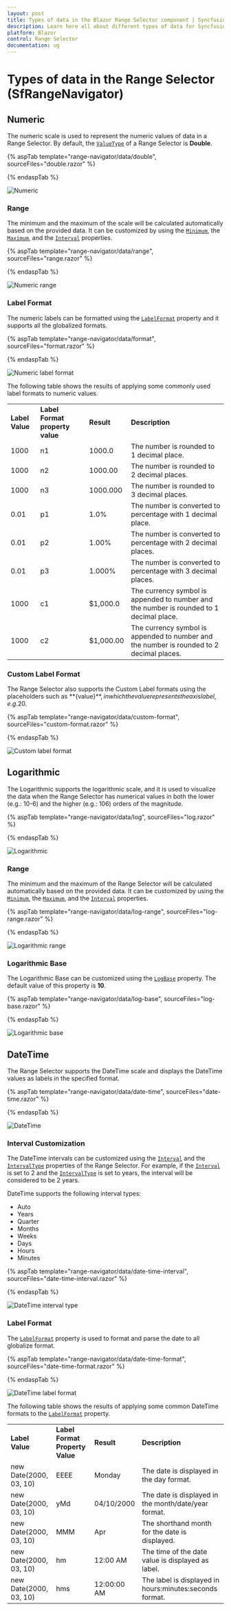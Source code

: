 ```yaml
---
layout: post
title: Types of data in the Blazor Range Selector component | Syncfusion
description: Learn here all about different types of data for Syncfusion Blazor Range Selector (SfRangeNavigator) component and more.
platform: Blazor
control: Range Selector
documentation: ug
---
```


<!-- markdownlint-disable MD036 -->

# Types of data in the Range Selector (SfRangeNavigator)

## Numeric

The numeric scale is used to represent the numeric values of data in a Range Selector. By default, the [`ValueType`](https://help.syncfusion.com/cr/blazor/Syncfusion.Blazor.Charts.SfRangeNavigator.html#Syncfusion_Blazor_Charts_SfRangeNavigator_ValueType) of a Range Selector is **Double**.

{% aspTab template="range-navigator/data/double", sourceFiles="double.razor" %}

{% endaspTab %}

![Numeric](images/data/double.png)

### Range

The minimum and the maximum of the scale will be calculated automatically based on the provided data. It can be customized by using the [`Minimum`](https://help.syncfusion.com/cr/blazor/Syncfusion.Blazor.Charts.SfRangeNavigator.html#Syncfusion_Blazor_Charts_SfRangeNavigator_Minimum), the [`Maximum`](https://help.syncfusion.com/cr/blazor/Syncfusion.Blazor.Charts.SfRangeNavigator.html#Syncfusion_Blazor_Charts_SfRangeNavigator_Maximum), and the [`Interval`](https://help.syncfusion.com/cr/blazor/Syncfusion.Blazor.Charts.SfRangeNavigator.html#Syncfusion_Blazor_Charts_SfRangeNavigator_Interval) properties.

{% aspTab template="range-navigator/data/range", sourceFiles="range.razor" %}

{% endaspTab %}

![Numeric range](images/data/numeric-range.png)

### Label Format

The numeric labels can be formatted using the [`LabelFormat`](https://help.syncfusion.com/cr/blazor/Syncfusion.Blazor.Charts.SfRangeNavigator.html#Syncfusion_Blazor_Charts_SfRangeNavigator_LabelFormat) property and it supports all the globalized formats.

{% aspTab template="range-navigator/data/format", sourceFiles="format.razor" %}

{% endaspTab %}

![Numeric label format](images/data/format.png)

The following table shows the results of applying some commonly used label formats to numeric values.

<!-- markdownlint-disable MD033 -->
<table>
<tr>
<td><b>Label Value</b></td>
<td><b>Label Format property value</b></td>
<td><b>Result </b></td>
<td><b>Description </b></td>
</tr>
<tr>
<td>1000</td>
<td>n1</td>
<td>1000.0</td>
<td>The number is rounded to 1 decimal place.</td>
</tr>
<tr>
<td>1000</td>
<td>n2</td>
<td>1000.00</td>
<td>The number is rounded to 2 decimal places.</td>
</tr>
<tr>
<td>1000</td>
<td>n3</td>
<td>1000.000</td>
<td>The number is rounded to 3 decimal places.</td>
</tr>
<tr>
<td>0.01</td>
<td>p1</td>
<td>1.0%</td>
<td>The number is converted to percentage with 1 decimal place.</td>
</tr>
<tr>
<td>0.01</td>
<td>p2</td>
<td>1.00%</td>
<td>The number is converted to percentage with 2 decimal places.</td>
</tr>
<tr>
<td>0.01</td>
<td>p3</td>
<td>1.000%</td>
<td>The number is converted to percentage with 3 decimal places.</td>
</tr>
<tr>
<td>1000</td>
<td>c1</td>
<td>$1,000.0</td>
<td>The currency symbol is appended to number and the number is rounded to 1 decimal place.</td>
</tr>
<tr>
<td>1000</td>
<td>c2</td>
<td>$1,000.00</td>
<td>The currency symbol is appended to number and the number is rounded to 2 decimal places.</td>
</tr>
</table>

### Custom Label Format

The Range Selector also supports the Custom Label formats using the placeholders such as **{value}$**, in which the value represents the axis label, e.g. 20$.

{% aspTab template="range-navigator/data/custom-format", sourceFiles="custom-format.razor" %}

{% endaspTab %}

![Custom label format](images/data/custom-format.png)

## Logarithmic

<!-- markdownlint-disable MD033 -->

The Logarithmic supports the logarithmic scale, and it is used to visualize the data when the Range Selector has numerical values in both the lower (e.g.: 10-6) and the higher (e.g.: 106) orders of the magnitude.

{% aspTab template="range-navigator/data/log", sourceFiles="log.razor" %}

{% endaspTab %}

![Logarithmic](images/data/log.png)

### Range

The minimum and the maximum of the Range Selector will be calculated automatically based on the provided data. It can be customized by using the [`Minimum`](https://help.syncfusion.com/cr/blazor/Syncfusion.Blazor.Charts.SfRangeNavigator.html#Syncfusion_Blazor_Charts_SfRangeNavigator_Minimum), the [`Maximum`](https://help.syncfusion.com/cr/blazor/Syncfusion.Blazor.Charts.SfRangeNavigator.html#Syncfusion_Blazor_Charts_SfRangeNavigator_Maximum), and the [`Interval`](https://help.syncfusion.com/cr/blazor/Syncfusion.Blazor.Charts.SfRangeNavigator.html#Syncfusion_Blazor_Charts_SfRangeNavigator_Interval) properties.

{% aspTab template="range-navigator/data/log-range", sourceFiles="log-range.razor" %}

{% endaspTab %}

![Logarithmic range](images/data/log-range.png)

### Logarithmic Base

The Logarithmic Base can be customized using the [`LogBase`](https://help.syncfusion.com/cr/blazor/Syncfusion.Blazor.Charts.SfRangeNavigator.html#Syncfusion_Blazor_Charts_SfRangeNavigator_LogBase) property. The default value of this property is **10**.

{% aspTab template="range-navigator/data/log-base", sourceFiles="log-base.razor" %}

{% endaspTab %}

![Logarithmic base](images/data/log-base.png)

## DateTime

The Range Selector supports the DateTime scale and displays the DateTime values as labels in the specified format.

{% aspTab template="range-navigator/data/date-time", sourceFiles="date-time.razor" %}

{% endaspTab %}

![DateTime](images/data/datetime.png)

### Interval Customization

The DateTime intervals can be customized using the [`Interval`](https://help.syncfusion.com/cr/blazor/Syncfusion.Blazor.Charts.SfRangeNavigator.html#Syncfusion_Blazor_Charts_SfRangeNavigator_Interval) and the [`IntervalType`](https://help.syncfusion.com/cr/blazor/Syncfusion.Blazor.Charts.SfRangeNavigator.html#Syncfusion_Blazor_Charts_SfRangeNavigator_IntervalType) properties of the Range Selector.
For example, if the [`Interval`](https://help.syncfusion.com/cr/blazor/Syncfusion.Blazor.Charts.SfRangeNavigator.html#Syncfusion_Blazor_Charts_SfRangeNavigator_Interval) is set to 2 and the [`IntervalType`](https://help.syncfusion.com/cr/blazor/Syncfusion.Blazor.Charts.SfRangeNavigator.html#Syncfusion_Blazor_Charts_SfRangeNavigator_IntervalType) is set to years, the interval will be considered to be 2 years.

DateTime supports the following interval types:
* Auto
* Years
* Quarter
* Months
* Weeks
* Days
* Hours
* Minutes

{% aspTab template="range-navigator/data/date-time-interval", sourceFiles="date-time-interval.razor" %}

{% endaspTab %}

![DateTime interval type](images/data/datetime-interval.png)

### Label Format

The [`LabelFormat`](https://help.syncfusion.com/cr/blazor/Syncfusion.Blazor.Charts.SfRangeNavigator.html#Syncfusion_Blazor_Charts_SfRangeNavigator_LabelFormat) property is used to format and parse the date to all globalize format.

{% aspTab template="range-navigator/data/date-time-format", sourceFiles="date-time-format.razor" %}

{% endaspTab %}

![DateTime label format](images/data/datetime-format.png)

The following table shows the results of applying some common DateTime formats to the [`LabelFormat`]((https://help.syncfusion.com/cr/blazor/Syncfusion.Blazor.Charts.SfRangeNavigator.html#Syncfusion_Blazor_Charts_SfRangeNavigator_LabelFormat)) property.

<!-- markdownlint-disable MD033 -->
<table>
<tr>
<td><b>Label Value</b></td>
<td><b>Label Format Property Value</b></td>
<td><b>Result </b></td>
<td><b>Description </b></td>
</tr>
<tr>
<td>new Date(2000, 03, 10)</td>
<td>EEEE</td>
<td>Monday</td>
<td>The date is displayed in the day format.</td>
</tr>
<tr>
<td>new Date(2000, 03, 10)</td>
<td>yMd</td>
<td>04/10/2000</td>
<td>The date is displayed in the month/date/year format.</td>
</tr>
<tr>
<td>new Date(2000, 03, 10)</td>
<td> MMM </td>
<td>Apr</td>
<td>The shorthand month for the date is displayed.</td>
</tr>
<tr>
<td>new Date(2000, 03, 10)</td>
<td>hm</td>
<td>12:00 AM</td>
<td>The time of the date value is displayed as label.</td>
</tr>
<tr>
<td>new Date(2000, 03, 10)</td>
<td>hms</td>
<td>12:00:00 AM</td>
<td>The label is displayed in hours:minutes:seconds format.</td>
</tr>
</table>